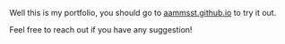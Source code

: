 
Well this is my portfolio, you should go to [aammsst.github.io](https://aammsst.github.io) to try it out.

Feel free to reach out if you have any suggestion!

